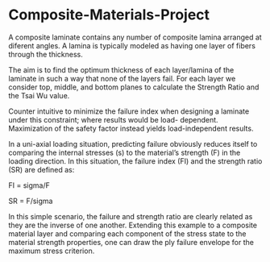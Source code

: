 # Composite-Materials-Project

A composite laminate contains any number of composite lamina arranged at diferent angles.
A lamina is typically modeled as having one layer of fibers through the thickness.

The aim is to find the optimum thickness of each layer/lamina of the laminate in such a way that none of the layers fail. For each layer we consider top, middle, and bottom planes to calculate the Strength Ratio and the Tsai Wu value.

Counter intuitive to minimize the failure index when designing a laminate under this constraint; where results would be load- dependent. Maximization of the safety factor instead yields load-independent results.

In a uni-axial loading situation, predicting failure obviously reduces itself to comparing the internal stresses (s) to the material’s strength (F) in the loading direction. In this situation, the
failure index (FI) and the strength ratio (SR) are defined as:

FI = sigma/F

SR = F/sigma

In this simple scenario, the failure and strength ratio are clearly related as they are the inverse of one another. Extending this example to a composite material layer and comparing each component of the stress state to the material strength properties, one can draw the ply failure envelope for the maximum stress criterion.
